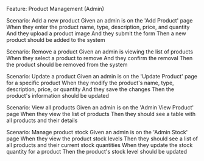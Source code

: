 Feature: Product Management (Admin)

  Scenario: Add a new product
    Given an admin is on the 'Add Product' page
    When they enter the product name, type, description, price, and quantity
    And they upload a product image
    And they submit the form
    Then a new product should be added to the system

  Scenario: Remove a product
    Given an admin is viewing the list of products
    When they select a product to remove
    And they confirm the removal
    Then the product should be removed from the system

  Scenario: Update a product
    Given an admin is on the 'Update Product' page for a specific product
    When they modify the product's name, type, description, price, or quantity
    And they save the changes
    Then the product's information should be updated

  Scenario: View all products
    Given an admin is on the 'Admin View Product' page
    When they view the list of products
    Then they should see a table with all products and their details

  Scenario: Manage product stock
    Given an admin is on the 'Admin Stock' page
    When they view the product stock levels
    Then they should see a list of all products and their current stock quantities
    When they update the stock quantity for a product
    Then the product's stock level should be updated